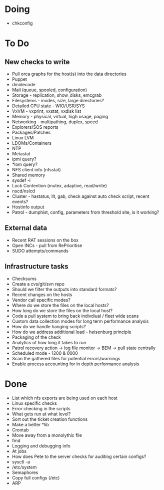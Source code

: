 # Doing
* chkconfig

# To Do 
## New checks to write
* Pull orca graphs for the host(s) into the data directories
* Puppet 
* dmidecode
* Mail (queue, spooled, configuration)
* Storage - replication, show_disks, emcgrab
* Filesystems - inodes, size, large directories? 
* Detailed CPU state - WIO/USR/SYS 
* VxVM - vxprint, vxstat, vxdisk list 
* Memory - physical, virtual, high usage, paging 
* Networking - multipathing, duplex, speed 
* Explorers/SOS reports 
* Packages/Patches 
* Linux LVM 
* LDOMs/Containers 
* NTP
* Metastat 
* ipmi query?
* *lom query?
* NFS client info (nfsstat)
* Shared memory 
* sysdef -i
* Lock Contention (mutex, adaptive, read/write)
* nscd/nslcd
* Cluster - hastatus, llt, gab, check against auto check script, recent events? 
* Hostinfo output
* Patrol - dumphist, config, parameters from threshold site, is it working?

## External data
* Recent RAT sessions on the box
* Open INCs - pull from RePrioritise 
* SUDO attempts/commands 

## Infrastructure tasks
* Checksums
* Create a cvs/git/svn repo
* Should we filter the outputs into standard formats?
* Recent changes on the hosts 
* Vendor call specific modes?
* Where do we store the files on the local hosts?
* How long do we store the files on the local host?
* Code a pull system to bring back indivdiual / fleet wide scans
* Custom data collection modes for long term performance analysis
* How do we handle hanging scripts?
* How do we address additional load - heisenburg principle
* Packaging of the check
* Analytics of how long it takes to run 
* Patrol recovery action -> log file monitor -> BEM -> pull state centrally 
* Scheduled mode - 1200 & 0000
* Scan the gathered files for potential errors/warnings 
* Enable process accounting for in depth performance analysis

# Done
* List which nfs exports are being used on each host 
* Linux specific checks 
* Error checking in the scripts
* What gets run at what level?
* Sort out the ticket creation functions
* Make a better *lib
* Crontab 
* Move away from a monolythic file 
* fmd 
* Logging and debugging info
* At jobs 
* How does Pete to the server checks for auditing certain configs?
* sysctl -a
* /etc/system
* Semaphores
* Copy full configs (/etc) 
* ARP
